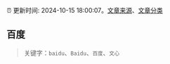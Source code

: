 :alarm_clock: 更新时间: 2024-10-15 18:00:07。[文章来源](/README.md)、[文章分类](/TAGS.md)

## 百度


> 关键字：`baidu`、`Baidu`、`百度`、`文心`



